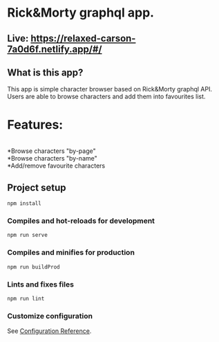 # Rick&Morty graphql app.

## Live: https://relaxed-carson-7a0d6f.netlify.app/#/

## What is this app?
This app is simple character browser based on Rick&Morty graphql API. Users are able to browse characters and add them into favourites list.

# Features: <br/>
<br/>
*Browse characters "by-page" <br/>
*Browse characters "by-name" <br/>
*Add/remove favourite characters <br/>

## Project setup
```
npm install
```

### Compiles and hot-reloads for development
```
npm run serve
```

### Compiles and minifies for production
```
npm run buildProd
```

### Lints and fixes files
```
npm run lint
```

### Customize configuration
See [Configuration Reference](https://cli.vuejs.org/config/).
